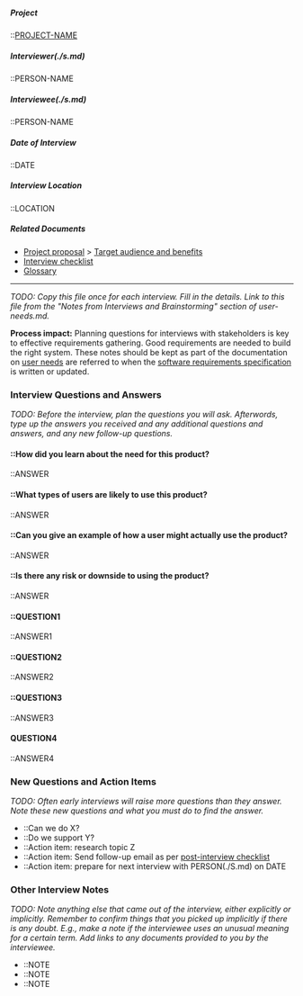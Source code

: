 <!-- markdownlint-disable-next-line first-line-h1 -->

##### Project

::[PROJECT-NAME](./Home.md)

##### Interviewer(./s.md)

::PERSON-NAME

##### Interviewee(./s.md)

::PERSON-NAME

##### Date of Interview

::DATE

##### Interview Location

::LOCATION

##### Related Documents

- [Project proposal](./Proposal.md) > [Target audience and benefits](./Target-and-Benefits.md)
- [Interview checklist](./Interview-Checklist.md)
- [Glossary](./Glossary.md)

---

_TODO: Copy this file once for each interview. Fill in the details. Link
to this file from the "Notes from Interviews and Brainstorming" section
of user-needs.md._

**Process impact:** Planning questions for interviews with stakeholders
is key to effective requirements gathering. Good requirements are needed
to build the right system. These notes should be kept as part of the
documentation on [user needs](./User-Needs.md) are referred to when the
[software requirements specification](./SRS.md) is written or updated.

### Interview Questions and Answers

_TODO: Before the interview, plan the questions you will ask. Afterwords,
type up the answers you received and any additional questions and
answers, and any new follow-up questions._

#### ::How did you learn about the need for this product?

::ANSWER

#### ::What types of users are likely to use this product?

::ANSWER

#### ::Can you give an example of how a user might actually use the product?

::ANSWER

#### ::Is there any risk or downside to using the product?

::ANSWER

#### ::QUESTION1

::ANSWER1

#### ::QUESTION2

::ANSWER2

#### ::QUESTION3

::ANSWER3

#### QUESTION4

::ANSWER4

### New Questions and Action Items

_TODO: Often early interviews will raise more questions than they answer.
Note these new questions and what you must do to find the answer._

- ::Can we do X?
- ::Do we support Y?
- ::Action item: research topic Z
- ::Action item: Send follow-up email as per [post-interview checklist](./Interview-Checklist#post-interview-checklist.md)
- ::Action item: prepare for next interview with PERSON(./S.md) on DATE

### Other Interview Notes

_TODO: Note anything else that came out of the interview, either
explicitly or implicitly. Remember to confirm things that you picked up
implicitly if there is any doubt. E.g., make a note if the interviewee
uses an unusual meaning for a certain term. Add links to any documents
provided to you by the interviewee._

- ::NOTE
- ::NOTE
- ::NOTE

